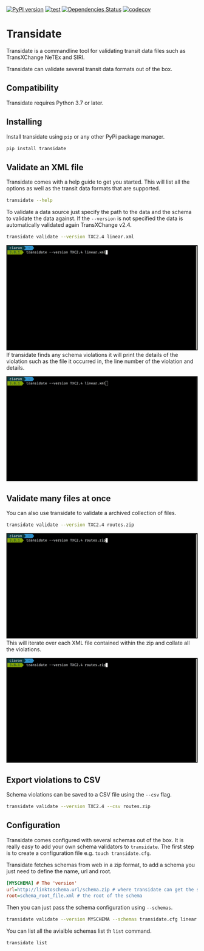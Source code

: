 [![PyPI version](https://badge.fury.io/py/transidate.svg)](https://badge.fury.io/py/transidate)
[![test](https://github.com/ciaranmccormick/transidate/actions/workflows/test.yaml/badge.svg?branch=main)](https://github.com/ciaranmccormick/transidate/actions/workflows/test.yaml)
[![Dependencies Status](https://img.shields.io/badge/dependencies-up%20to%20date-brightgreen.svg)](https://github.com/ciaranmccormick/transidate/pulls?utf8=%E2%9C%93&q=is%3Apr%20author%3Aapp%2Fdependabot)
[![codecov](https://codecov.io/gh/ciaranmccormick/transidate/branch/develop/graph/badge.svg?token=I3693DR0S9)](https://codecov.io/gh/ciaranmccormick/transidate)


# Transidate

Transidate is a commandline tool for validating transit data files such as TransXChange
NeTEx and SIRI.

Transidate can validate several transit data formats out of the box.

## Compatibility

Transidate requires Python 3.7 or later.


## Installing

Install transidate using `pip` or any other PyPi package manager.

```sh
pip install transidate
```

## Validate an XML file

Transidate comes with a help guide to get you started. This will list all the options as
well as the transit data formats that are supported.

```sh
transidate --help
```

To validate a data source just specify the path to the data and the schema to validate
the data against. If the `--version` is not specified the data is automatically
validated again TransXChange v2.4.

```sh
transidate validate --version TXC2.4 linear.xml
```

![XML with no violations](https://raw.githubusercontent.com/ciaranmccormick/transidate/main/imgs/transidategoodfile.gif)
If transidate finds any schema violations it will print the details of the violation
such as the file it occurred in, the line number of the violation and details.

![XML with violations](https://raw.githubusercontent.com/ciaranmccormick/transidate/main/imgs/transidatebadfile.gif)
## Validate many files at once

You can also use transidate to validate a archived collection of files.

```sh
transidate validate --version TXC2.4 routes.zip
```

![Zip with no violations](https://raw.githubusercontent.com/ciaranmccormick/transidate/main/imgs/transidategoodzip.gif)
This will iterate over each XML file contained within the zip and collate all the
violations.

![Zip with violations](https://raw.githubusercontent.com/ciaranmccormick/transidate/main/imgs/transidatebadzip.gif)
## Export violations to CSV

Schema violations can be saved to a CSV file using the `--csv` flag.

```sh
transidate validate --version TXC2.4 --csv routes.zip
```

## Configuration

Transidate comes configured with several schemas out of the box. It is really
easy to add your own schema validators to `transidate`. The first step is to
create a configuration file e.g. `touch transidate.cfg`.

Transidate fetches schemas from web in a zip format, to add a schema you
just need to define the name, url and root.

```ini
[MYSCHEMA] # The 'version'
url=http://linktoschema.url/schema.zip # where transidate can get the schema
root=schema_root_file.xml # the root of the schema
```

Then you can just pass the schema configuration using `--schemas`.

```sh
transidate validate --version MYSCHEMA --schemas transidate.cfg linear.xml
```

You can list all the avialble schemas list th `list` command.

```sh
transidate list
```
